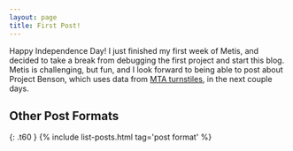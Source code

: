 ```yaml
---
layout: page
title: First Post!
---
```


Happy Independence Day! I just finished my first week of Metis, and decided to take a break from debugging the first project and start this blog. Metis is challenging, but fun, and I look forward to being able to post about Project Benson, which uses data from [MTA turnstiles](http://web.mta.info/developers/turnstile.html), in the next couple days.



## Other Post Formats
{: .t60 }
{% include list-posts.html tag='post format' %}
